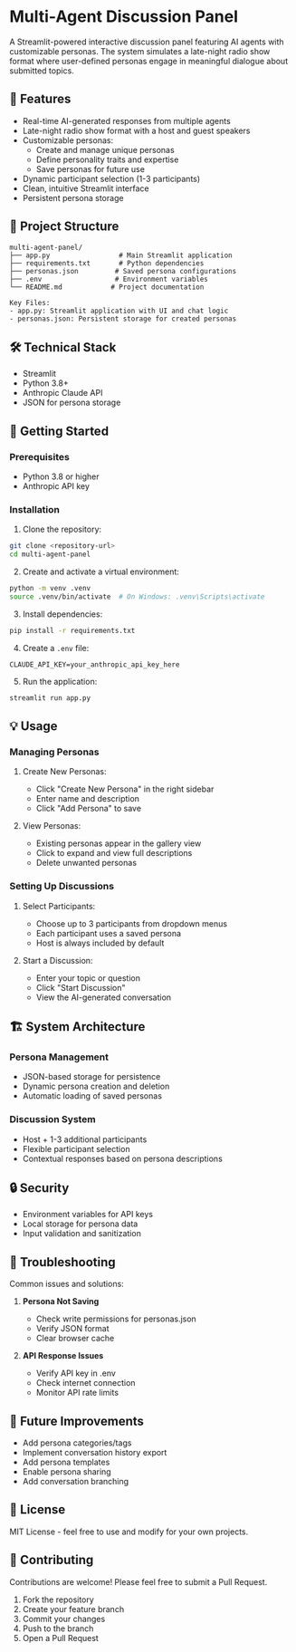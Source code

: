 # Multi-Agent Discussion Panel

A Streamlit-powered interactive discussion panel featuring AI agents with customizable personas. The system simulates a late-night radio show format where user-defined personas engage in meaningful dialogue about submitted topics.

## 🌟 Features

- Real-time AI-generated responses from multiple agents
- Late-night radio show format with a host and guest speakers
- Customizable personas:
  - Create and manage unique personas
  - Define personality traits and expertise
  - Save personas for future use
- Dynamic participant selection (1-3 participants)
- Clean, intuitive Streamlit interface
- Persistent persona storage

## 📁 Project Structure

```
multi-agent-panel/
├── app.py                 # Main Streamlit application
├── requirements.txt       # Python dependencies
├── personas.json         # Saved persona configurations
├── .env                  # Environment variables
└── README.md            # Project documentation

Key Files:
- app.py: Streamlit application with UI and chat logic
- personas.json: Persistent storage for created personas
```

## 🛠 Technical Stack

- Streamlit
- Python 3.8+
- Anthropic Claude API
- JSON for persona storage

## 🚀 Getting Started

### Prerequisites
- Python 3.8 or higher
- Anthropic API key

### Installation

1. Clone the repository:
```bash
git clone <repository-url>
cd multi-agent-panel
```

2. Create and activate a virtual environment:
```bash
python -m venv .venv
source .venv/bin/activate  # On Windows: .venv\Scripts\activate
```

3. Install dependencies:
```bash
pip install -r requirements.txt
```

4. Create a `.env` file:
```env
CLAUDE_API_KEY=your_anthropic_api_key_here
```

5. Run the application:
```bash
streamlit run app.py
```

## 💡 Usage

### Managing Personas

1. Create New Personas:
   - Click "Create New Persona" in the right sidebar
   - Enter name and description
   - Click "Add Persona" to save

2. View Personas:
   - Existing personas appear in the gallery view
   - Click to expand and view full descriptions
   - Delete unwanted personas

### Setting Up Discussions

1. Select Participants:
   - Choose up to 3 participants from dropdown menus
   - Each participant uses a saved persona
   - Host is always included by default

2. Start a Discussion:
   - Enter your topic or question
   - Click "Start Discussion"
   - View the AI-generated conversation

## 🏗 System Architecture

### Persona Management
- JSON-based storage for persistence
- Dynamic persona creation and deletion
- Automatic loading of saved personas

### Discussion System
- Host + 1-3 additional participants
- Flexible participant selection
- Contextual responses based on persona descriptions

## 🔒 Security

- Environment variables for API keys
- Local storage for persona data
- Input validation and sanitization

## 🐛 Troubleshooting

Common issues and solutions:

1. **Persona Not Saving**
   - Check write permissions for personas.json
   - Verify JSON format
   - Clear browser cache

2. **API Response Issues**
   - Verify API key in .env
   - Check internet connection
   - Monitor API rate limits

## 🚧 Future Improvements

- Add persona categories/tags
- Implement conversation history export
- Add persona templates
- Enable persona sharing
- Add conversation branching

## 📝 License

MIT License - feel free to use and modify for your own projects.

## 🤝 Contributing

Contributions are welcome! Please feel free to submit a Pull Request.

1. Fork the repository
2. Create your feature branch
3. Commit your changes
4. Push to the branch
5. Open a Pull Request
